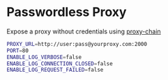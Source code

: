 # Passwordless Proxy

Expose a proxy without credentials using [proxy-chain](https://github.com/apify/proxy-chain)

```sh
PROXY_URL=http://user:pass@yourproxy.com:2000
PORT=80
ENABLE_LOG_VERBOSE=false
ENABLE_LOG_CONNECTION_CLOSED=false
ENABLE_LOG_REQUEST_FAILED=false
```
